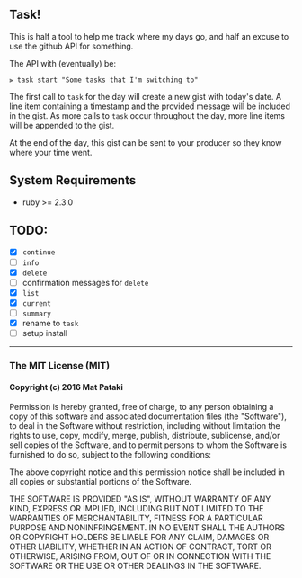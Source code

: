 ## Task!

This is half a tool to help me track where my days go, and half an excuse to use the github API for something.

The API with (eventually) be:
```shell
⫸ task start "Some tasks that I'm switching to"
```
The first call to `task` for the day will create a new gist with today's date. A line item containing a timestamp and the provided message will be included in the gist. As more calls to `task` occur throughout the day, more line items will be appended to the gist.

At the end of the day, this gist can be sent to your producer so they know where your time went.

## System Requirements

- ruby >= 2.3.0

## TODO:

- [x] `continue`
- [ ] `info`
- [x] `delete`
- [ ] confirmation messages for `delete`
- [x] `list`
- [x] `current`
- [ ] `summary`
- [x] rename to `task`
- [ ] setup install

--------------------

### The MIT License (MIT)
#### Copyright (c) 2016 Mat Pataki

Permission is hereby granted, free of charge, to any person obtaining a copy of this software and associated documentation files (the "Software"), to deal in the Software without restriction, including without limitation the rights to use, copy, modify, merge, publish, distribute, sublicense, and/or sell copies of the Software, and to permit persons to whom the Software is furnished to do so, subject to the following conditions:

The above copyright notice and this permission notice shall be included in all copies or substantial portions of the Software.

THE SOFTWARE IS PROVIDED "AS IS", WITHOUT WARRANTY OF ANY KIND, EXPRESS OR IMPLIED, INCLUDING BUT NOT LIMITED TO THE WARRANTIES OF MERCHANTABILITY, FITNESS FOR A PARTICULAR PURPOSE AND NONINFRINGEMENT. IN NO EVENT SHALL THE AUTHORS OR COPYRIGHT HOLDERS BE LIABLE FOR ANY CLAIM, DAMAGES OR OTHER LIABILITY, WHETHER IN AN ACTION OF CONTRACT, TORT OR OTHERWISE, ARISING FROM, OUT OF OR IN CONNECTION WITH THE SOFTWARE OR THE USE OR OTHER DEALINGS IN THE SOFTWARE.

